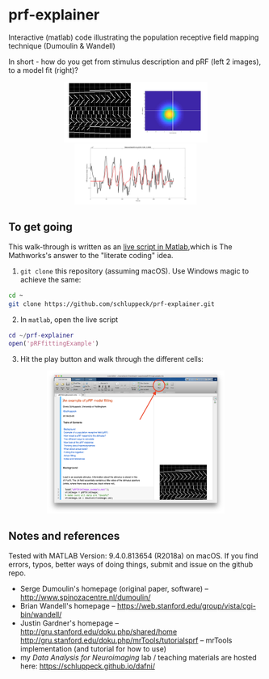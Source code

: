 # prf-explainer

Interactive (matlab) code illustrating the population receptive field mapping technique (Dumoulin &amp; Wandell)


In short - how do you get from stimulus description and pRF (left 2 images), to a model fit (right)?

<center>
<img src="./stim-image.png" height="120px"><img src="./prf-model.png" height="120px"><img src="./model-fit.png" height="120px">



</center>


## To get going

This walk-through is written as an [live script in Matlab](https://uk.mathworks.com/help/matlab/matlab_prog/what-is-a-live-script-or-function.html),which is The Mathworks's answer to the "literate coding" idea.

1. ``git clone`` this repository (assuming macOS). Use Windows magic to achieve the same:
```bash
cd ~
git clone https://github.com/schluppeck/prf-explainer.git
```

2. In `matlab`, open the live script
```MATLAB
cd ~/prf-explainer
open('pRFfittingExample')
```

3. Hit the play button and walk through the different cells:
<center>
<img src="./screenshot.png" width="70%">
</center>

## Notes and references

Tested with MATLAB Version: 9.4.0.813654 (R2018a) on macOS. If you find errors, typos, better ways of doing things, submit and issue on the github repo.

- Serge Dumoulin's homepage (original paper, software) – http://www.spinozacentre.nl/dumoulin/
- Brian Wandell's homepage – https://web.stanford.edu/group/vista/cgi-bin/wandell/
- Justin Gardner's homepage – http://gru.stanford.edu/doku.php/shared/home
http://gru.stanford.edu/doku.php/mrTools/tutorialsprf – mrTools implementation (and tutorial for how to use)
- my *Data Analysis for Neuroimaging* lab / teaching materials are hosted here: https://schluppeck.github.io/dafni/
